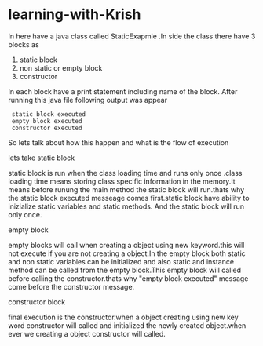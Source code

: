 # learning-with-Krish

In here have a java class called StaticExapmle .In side the class 
there have 3 blocks as
  1. static block
  2. non static or empty block
  3. constructor

In each block have a print statement including name of the block.
After running this java file following output was appear

     static block executed 
     empty block executed
     constructor executed

So lets talk about how this happen and what is the flow of execution

lets take static block

 static block is run when the class loading time and runs only once .class loading time means storing class 
specific information in the memory.It means before runung the main method the static block will run.thats why 
the static block executed messeage comes first.static block have ability to inizialize static variables and static methods.
And the static block will run only once.

  empty block

  empty blocks will call when creating a object using new keyword.this will not execute if you are not creating a object.In the empty block both static and
non static variables can be initialized and also static and instance method can be called from the empty block.This empty block will called before calling 
the constructor.thats why "empty block executed" message come before the constructor message.

constructor block

final execution is the constructor.when a object creating using new key word constructor will called and initialized the newly created object.when ever we creating
a object constructor will called.
